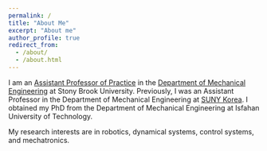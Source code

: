 ```yaml
---
permalink: /
title: "About Me"
excerpt: "About me"
author_profile: true
redirect_from: 
  - /about/
  - /about.html
---
```


I am an [Assistant Professor of Practice](https://me.stonybrook.edu/people/faculty/Fakhari_Amin.php) in the [Department of Mechanical Engineering](https://me.stonybrook.edu/) at Stony Brook University. Previously, I was an Assistant Professor in the Department of Mechanical Engineering at [SUNY Korea](https://me.sunykorea.ac.kr/me/). I obtained my PhD from the Department of  Mechanical Engineering at Isfahan University of Technology.

My research interests are in robotics, dynamical systems, control systems, and mechatronics.